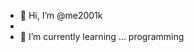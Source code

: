 - 👋 Hi, I’m @me2001k
- 
- 🌱 I’m currently learning ... programming 


<!---
me2001k/me2001k is a ✨ special ✨ repository because its `README.md` (this file) appears on your GitHub profile.
You can click the Preview link to take a look at your changes.
--->
